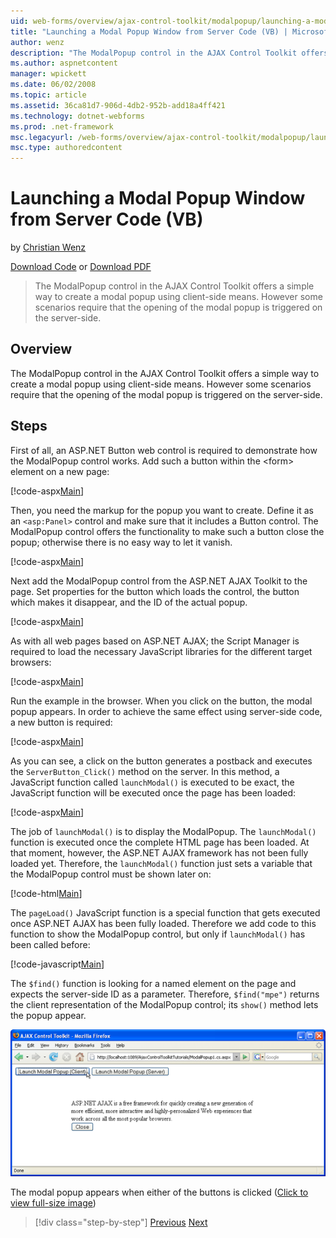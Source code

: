 ```yaml
---
uid: web-forms/overview/ajax-control-toolkit/modalpopup/launching-a-modal-popup-window-from-server-code-vb
title: "Launching a Modal Popup Window from Server Code (VB) | Microsoft Docs"
author: wenz
description: "The ModalPopup control in the AJAX Control Toolkit offers a simple way to create a modal popup using client-side means. However some scenarios require that t..."
ms.author: aspnetcontent
manager: wpickett
ms.date: 06/02/2008
ms.topic: article
ms.assetid: 36ca81d7-906d-4db2-952b-add18a4ff421
ms.technology: dotnet-webforms
ms.prod: .net-framework
msc.legacyurl: /web-forms/overview/ajax-control-toolkit/modalpopup/launching-a-modal-popup-window-from-server-code-vb
msc.type: authoredcontent
---
```

Launching a Modal Popup Window from Server Code (VB)
====================
by [Christian Wenz](https://github.com/wenz)

[Download Code](http://download.microsoft.com/download/2/4/0/24052038-f942-4336-905b-b60ae56f0dd5/ModalPopup1.vb.zip) or [Download PDF](http://download.microsoft.com/download/b/6/a/b6ae89ee-df69-4c87-9bfb-ad1eb2b23373/modalpopup1VB.pdf)

> The ModalPopup control in the AJAX Control Toolkit offers a simple way to create a modal popup using client-side means. However some scenarios require that the opening of the modal popup is triggered on the server-side.


## Overview

The ModalPopup control in the AJAX Control Toolkit offers a simple way to create a modal popup using client-side means. However some scenarios require that the opening of the modal popup is triggered on the server-side.

## Steps

First of all, an ASP.NET Button web control is required to demonstrate how the ModalPopup control works. Add such a button within the &lt;form&gt; element on a new page:

[!code-aspx[Main](launching-a-modal-popup-window-from-server-code-vb/samples/sample1.aspx)]

Then, you need the markup for the popup you want to create. Define it as an `<asp:Panel>` control and make sure that it includes a Button control. The ModalPopup control offers the functionality to make such a button close the popup; otherwise there is no easy way to let it vanish.

[!code-aspx[Main](launching-a-modal-popup-window-from-server-code-vb/samples/sample2.aspx)]

Next add the ModalPopup control from the ASP.NET AJAX Toolkit to the page. Set properties for the button which loads the control, the button which makes it disappear, and the ID of the actual popup.

[!code-aspx[Main](launching-a-modal-popup-window-from-server-code-vb/samples/sample3.aspx)]

As with all web pages based on ASP.NET AJAX; the Script Manager is required to load the necessary JavaScript libraries for the different target browsers:

[!code-aspx[Main](launching-a-modal-popup-window-from-server-code-vb/samples/sample4.aspx)]

Run the example in the browser. When you click on the button, the modal popup appears. In order to achieve the same effect using server-side code, a new button is required:

[!code-aspx[Main](launching-a-modal-popup-window-from-server-code-vb/samples/sample5.aspx)]

As you can see, a click on the button generates a postback and executes the `ServerButton_Click()` method on the server. In this method, a JavaScript function called `launchModal()` is executed to be exact, the JavaScript function will be executed once the page has been loaded:

[!code-aspx[Main](launching-a-modal-popup-window-from-server-code-vb/samples/sample6.aspx)]

The job of `launchModal()` is to display the ModalPopup. The `launchModal()` function is executed once the complete HTML page has been loaded. At that moment, however, the ASP.NET AJAX framework has not been fully loaded yet. Therefore, the `launchModal()` function just sets a variable that the ModalPopup control must be shown later on:

[!code-html[Main](launching-a-modal-popup-window-from-server-code-vb/samples/sample7.html)]

The `pageLoad()` JavaScript function is a special function that gets executed once ASP.NET AJAX has been fully loaded. Therefore we add code to this function to show the ModalPopup control, but only if `launchModal()` has been called before:

[!code-javascript[Main](launching-a-modal-popup-window-from-server-code-vb/samples/sample8.js)]

The `$find()` function is looking for a named element on the page and expects the server-side ID as a parameter. Therefore, `$find("mpe")` returns the client representation of the ModalPopup control; its `show()` method lets the popup appear.


[![The modal popup appears when either of the buttons is clicked](launching-a-modal-popup-window-from-server-code-vb/_static/image2.png)](launching-a-modal-popup-window-from-server-code-vb/_static/image1.png)

The modal popup appears when either of the buttons is clicked ([Click to view full-size image](launching-a-modal-popup-window-from-server-code-vb/_static/image3.png))

>[!div class="step-by-step"]
[Previous](positioning-a-modalpopup-cs.md)
[Next](using-modalpopup-with-a-repeater-control-vb.md)